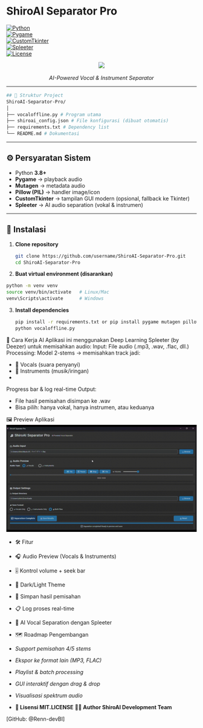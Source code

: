# ShiroAI Separator Pro

[![Python](https://img.shields.io/badge/Python-3.8+-blue.svg)](https://www.python.org/)  
[![Pygame](https://img.shields.io/badge/Pygame-2.0+-green.svg)](https://www.pygame.org/)  
[![CustomTkinter](https://img.shields.io/badge/CustomTkinter-5.2+-purple.svg)](https://github.com/TomSchimansky/CustomTkinter)  
[![Spleeter](https://img.shields.io/badge/Spleeter-2stems-orange.svg)](https://github.com/deezer/spleeter)  
[![License](https://img.shields.io/badge/License-MIT-yellow.svg)](LICENSE)  

<div align="center">
  <img src="https://top-gray-zo9uqyc2cs.edgeone.app/bg_f8f8f8-flat_750x_075_f-pad_750x1000_f8f8f8-removebg-preview.png" width="300"/>
  <p><em>AI-Powered Vocal & Instrument Separator</em></p>
</div>

---

```bash
## 📂 Struktur Project
ShiroAI-Separator-Pro/
│
├── vocaloffline.py # Program utama
├── shiroai_config.json # File konfigurasi (dibuat otomatis)
├── requirements.txt # Dependency list
└── README.md # Dokumentasi
```


---

## ⚙️ Persyaratan Sistem

- Python **3.8+**  
- **Pygame** → playback audio  
- **Mutagen** → metadata audio  
- **Pillow (PIL)** → handler image/icon  
- **CustomTkinter** → tampilan GUI modern (opsional, fallback ke Tkinter)  
- **Spleeter** → AI audio separation (vokal & instrumen)  

---

## 🚀 Instalasi

1. **Clone repository**
   ```bash
   git clone https://github.com/username/ShiroAI-Separator-Pro.git
   cd ShiroAI-Separator-Pro
   ```

2. **Buat virtual environment (disarankan)**
 ```bash
python -m venv venv
source venv/bin/activate   # Linux/Mac
venv\Scripts\activate      # Windows
```

3. **Install dependencies**
   ```bash
   pip install -r requirements.txt or pip install pygame mutagen pillow customtkinter spleeter
   python vocaloffline.py
   ```
   
🧠 Cara Kerja AI
Aplikasi ini menggunakan Deep Learning Spleeter (by Deezer) untuk memisahkan audio:
Input: File audio (.mp3, .wav, .flac, dll.)
Processing: Model 2-stems → memisahkan track jadi:
- 🎤 Vocals (suara penyanyi)
- 🎸 Instruments (musik/iringan)
- 
Progress bar & log real-time Output:
- File hasil pemisahan disimpan ke .wav
- Bisa pilih: hanya vokal, hanya instrumen, atau keduanya

🖼️ Preview Aplikasi
![Preview](ShiroAIvoc.gif)

- 🛠️ Fitur
- 🎧 Audio Preview (Vocals & Instruments)
- 🎚️ Kontrol volume + seek bar
- 🌙 Dark/Light Theme
- 💾 Simpan hasil pemisahan
- 📋 Log proses real-time
- 🚀 AI Vocal Separation dengan Spleeter

- 🗺️ Roadmap Pengembangan
 - _Support pemisahan 4/5 stems_
 - _Ekspor ke format lain (MP3, FLAC)_
 - _Playlist & batch processing_
 - _GUI interaktif dengan drag & drop_
 - _Visualisasi spektrum audio_
 
- **📜 Lisensi MIT.LICENSE**
**👨‍💻 Author ShiroAI Development Team**

[GitHub: @Renn-devBI]

